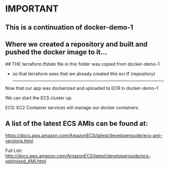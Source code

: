 # IMPORTANT

## This is a continuation of docker-demo-1

## Where we created a repository and built and pushed the docker image to it...

## THE terraform.tfstate file in this folder was copied from docker-demo-1

- so that terraform sees that we already created this ecr.tf (repository)

  ***

Now that our app was dockerized and uploaded to ECR in docker-demo-1

We can start the ECS cluster up.

ECS: EC2 Container services will manage our docker containers.

## A list of the latest ECS AMIs can be found at:

https://docs.aws.amazon.com/AmazonECS/latest/developerguide/ecs-ami-versions.html

Full List: http://docs.aws.amazon.com/AmazonECS/latest/developerguide/ecs-optimized_AMI.html
